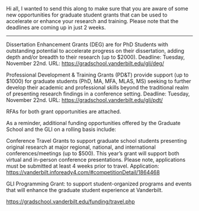 Hi all, I wanted to send this along to make sure that you are aware of some new opportunities for graduate student grants that can be used to accelerate or enhance your research and training.  Please note that the deadlines are coming up in just 2 weeks. 
 
----------
 
Dissertation Enhancement Grants (DEG) are for PhD Students with outstanding potential to accelerate progress on their dissertation, adding depth and/or breadth to their research (up to $2000). Deadline: Tuesday, November 22nd.
URL: https://gradschool.vanderbilt.edu/gli/deg/
 
Professional Development & Training Grants (PD&T) provide support (up to $1000) for graduate students (PhD, MA, MFA, MLAS, MS) seeking to further develop their academic and professional skills beyond the traditional realm of presenting research findings in a conference setting. Deadline: Tuesday, November 22nd.
URL: https://gradschool.vanderbilt.edu/gli/pdt/
 
RFAs for both grant opportunities are attached.
 
As a reminder, additional funding opportunities offered by the Graduate School and the GLI on a rolling basis include:
 
Conference Travel Grants to support graduate school students presenting original research at major regional, national, and international conferences/meetings (up to $500). This year’s grant will support both virtual and in-person conference presentations. Please note, applications must be submitted at least 4 weeks prior to travel.  Application: https://vanderbilt.infoready4.com/#competitionDetail/1864468
 
GLI Programming Grant: to support student-organized programs and events that will enhance the graduate student experience at Vanderbilt.


https://gradschool.vanderbilt.edu/funding/travel.php

